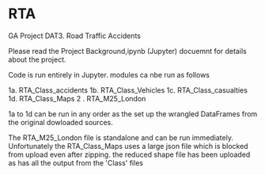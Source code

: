 # RTA
GA Project DAT3. Road Traffic Accidents

Please read the Project Background,ipynb (Jupyter) docuemnt for details about the project.

Code is run entirely in Jupyter. modules ca nbe run as follows

1a. RTA_Class_accidents
1b. RTA_Class_Vehicles
1c. RTA_Class_casualties
1d. RTA_Class_Maps
2 . RTA_M25_London

1a to 1d can be run in any order as the set up the wrangled DataFrames from the original dowloaded sources.

The RTA_M25_London file is standalone and can be run immediately. Unfortunately the RTA_Class_Maps uses a large json file which is blocked from upload even after zipping. the reduced shape file has been uploaded as has all the output from the 'Class' files
